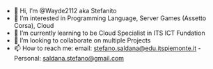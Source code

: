 - 👋 Hi, I’m @Wayde2112 aka Stefanito
- 👀 I’m interested in Programming Language, Server Games (Assetto Corsa), Cloud
- 🌱 I’m currently learning to be Cloud Specialist in ITS ICT Fundation
- 💞️ I’m looking to collaborate on multiple Projects
- 📫 How to reach me: email: stefano.saldana@edu.itspiemonte.it - Personal: saldana.stefano@gmail.com

<!---
Wayde2112/Wayde2112 is a ✨ special ✨ repository because its `README.md` (this file) appears on your GitHub profile.
You can click the Preview link to take a look at your changes.
--->
